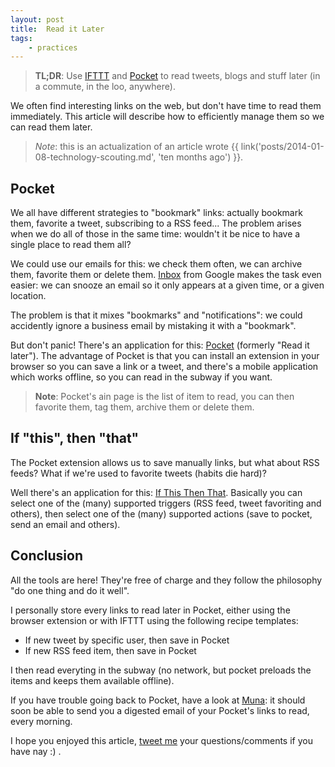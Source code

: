 ```yaml
---
layout: post
title:  Read it Later
tags:
    - practices
---
```


> **TL;DR**: Use [IFTTT](https://ifttt.com/) and [Pocket](http://getpocket.com/)
> to read tweets, blogs and stuff later (in a commute, in the loo, anywhere).

We often find interesting links on the web, but don't have time to read them
immediately. This article will describe how to efficiently manage them so we can
read them later.

> *Note*: this is an actualization of an article wrote
> {{ link('posts/2014-01-08-technology-scouting.md', 'ten months ago') }}.

## Pocket

We all have different strategies to "bookmark" links: actually bookmark them,
favorite a tweet, subscribing to a RSS feed... The problem arises when we do all
of those in the same time: wouldn't it be nice to have a single place to read
them all?

We could use our emails for this: we check them often, we can archive them,
favorite them or delete them. [Inbox](http://www.google.com/inbox/) from Google
makes the task even easier: we can snooze an email so it only appears at a given
time, or a given location.

The problem is that it mixes "bookmarks" and "notifications": we could
accidently ignore a business email by mistaking it with a "bookmark".

But don't panic! There's an application for this: [Pocket](http://getpocket.com/)
(formerly "Read it later").
The advantage of Pocket is that you can install an extension in your browser so
you can save a link or a tweet, and there's a mobile application which works
offline, so you can read in the subway if you want.

> **Note**: Pocket's ain page is the list of item to read, you can then favorite
> them, tag them, archive them or delete them.

## If "this", then "that"

The Pocket extension allows us to save manually links, but what about RSS feeds?
What if we're used to favorite tweets (habits die hard)?

Well there's an application for this: [If This Then That](https://ifttt.com/).
Basically you can select one of the (many) supported triggers (RSS feed, tweet
favoriting and others), then select one of the (many) supported actions (save to
pocket, send an email and others).

## Conclusion

All the tools are here! They're free of charge and they follow the philosophy
"do one thing and do it well".

I personally store every links to read later in Pocket, either using the browser
extension or with IFTTT using the following recipe templates:

* If new tweet by specific user, then save in Pocket
* If new RSS feed item, then save in Pocket

I then read everyting in the subway (no network, but pocket preloads the items
and keeps them available offline).

If you have trouble going back to Pocket, have a look at
[Muna](http://geoffrey.io/muna-your-personnal-paperboy.html): it should soon be
able to send you a digested email of your Pocket's links to read, every morning.

I hope you enjoyed this article, [tweet me](https://twitter.com/epiloic) your
questions/comments if you have nay :) .
